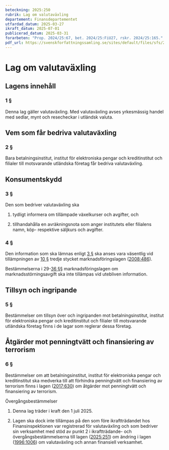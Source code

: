 ```yaml
---
beteckning: 2025:250
rubrik: Lag om valutaväxling
departement: Finansdepartementet
utfardad_datum: 2025-03-27
ikraft_datum: 2025-07-01
publicerad_datum: 2025-03-31
forarbeten: "Prop. 2024/25:67, bet. 2024/25:FiU27, rskr. 2024/25:165."
pdf_url: https://svenskforfattningssamling.se/sites/default/files/sfs/2025-03/SFS2025-250.pdf
---
```


# Lag om valutaväxling

## Lagens innehåll

### 1 §

Denna lag gäller valutaväxling. Med valutaväxling avses yrkesmässig handel med sedlar, mynt och resecheckar i utländsk valuta.

## Vem som får bedriva valutaväxling

### 2 §

Bara betalningsinstitut, institut för elektroniska pengar och kreditinstitut och filialer till motsvarande utländska företag får bedriva valutaväxling.

## Konsumentskydd

### 3 §

Den som bedriver valutaväxling ska

1. tydligt informera om tillämpade växelkurser och avgifter, och

2. tillhandahålla en avräkningsnota som anger institutets eller filialens namn, köp- respektive säljkurs och avgifter.

### 4 §

Den information som ska lämnas enligt [3 §](#3) ska anses vara väsentlig vid tillämpningen av [10 §](#10) tredje stycket marknadsföringslagen ([2008:486](https://selex.se/eli/sfs/2008/486)).

Bestämmelserna i 29-[36 §](#36)§ marknadsföringslagen om marknadsstörningsavgift ska inte tillämpas vid utebliven information.

## Tillsyn och ingripande

### 5 §

Bestämmelser om tillsyn över och ingripanden mot betalningsinstitut, institut för elektroniska pengar och kreditinstitut och filialer till motsvarande utländska företag finns i de lagar som reglerar dessa företag.

## Åtgärder mot penningtvätt och finansiering av terrorism

### 6 §

Bestämmelser om att betalningsinstitut, institut för elektroniska pengar och kreditinstitut ska medverka till att förhindra penningtvätt och finansiering av terrorism finns i lagen ([2017:630](https://selex.se/eli/sfs/2017/630)) om åtgärder mot penningtvätt och finansiering av terrorism.

Övergångsbestämmelser

1. Denna lag träder i kraft den 1 juli 2025.

2. Lagen ska dock inte tillämpas på den som före ikraftträdandet hos Finansinspektionen var registrerad för valutaväxling och som bedriver sin verksamhet med stöd av punkt 2 i ikraftträdande- och övergångsbestämmelserna till lagen ([2025:251](https://selex.se/eli/sfs/2025/251)) om ändring i lagen ([1996:1006](https://selex.se/eli/sfs/1996/1006)) om valutaväxling och annan finansiell verksamhet.